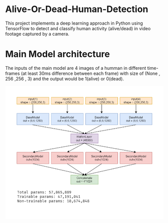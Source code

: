 # Alive-Or-Dead-Human-Detection
This project implements a deep learning approach in Python using TensorFlow to detect and classify human activity (alive/dead) in video footage captured by a camera.



# Main Model architecture

The inputs of the main model are 4 images of a humman in different time-frames (at least 30ms difference between each frame) with size of (None , 256 ,256 , 3) and the output would be 1(alive) or 0(dead).

![bg right:44%](https://github.com/SAhmadrezaAnaami/Alive-Or-Dead-Human-Detection/blob/main/images/mainModel.png)
